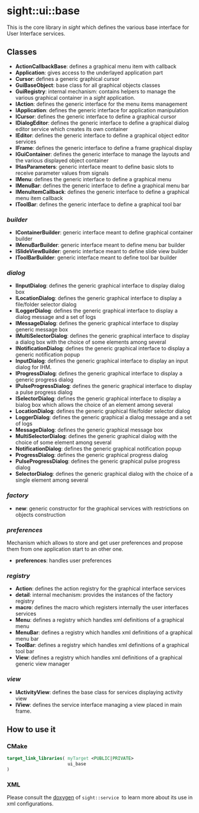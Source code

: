 # sight::ui::base

This is the core library in _sight_ which defines the various base interface for User Interface services.

## Classes

- **ActionCallbackBase**: defines a graphical menu item with callback
- **Application**: gives access to the underlayed application part
- **Cursor**: defines a generic graphical cursor
- **GuiBaseObject**: base class for all graphical objects classes
- **GuiRegistry**: internal mechanism: contains helpers to manage the various graphical container in a  _sight_ application.
- **IAction**: defines the generic interface for the menu items management
- **IApplication**: defines the generic interface for application manipulation
- **ICursor**: defines the generic interface to define a graphical cursor
- **IDialogEditor**: defines the generic interface to define a graphical dialog editor service which creates its own container
- **IEditor**: defines the generic interface to define a graphical object editor services
- **IFrame**: defines the generic interface to define a frame graphical display
- **IGuiContainer**: defines the generic interface to manage the layouts and the various displayed object container
- **IHasParameters**: generic interface meant to define basic slots to receive parameter values from signals
- **IMenu**: defines the generic interface to define a graphical menu
- **IMenuBar**: defines the generic interface to define a graphical menu bar
- **IMenuItemCallback**: defines the generic interface to define a graphical menu item callback
- **IToolBar**: defines the generic interface to define a graphical tool bar

### _builder_

- **IContainerBuilder**: generic interface meant to define graphical container builder
- **IMenuBarBuilder**: generic interface meant to define menu bar builder
- **ISlideViewBuilder**: generic interface meant to define slide view builder
- **IToolBarBuilder**: generic interface meant to define tool bar builder

### _dialog_

- **IInputDialog**: defines the generic graphical interface to display dialog box
- **ILocationDialog**: defines the generic graphical interface to display a file/folder selector dialog
- **ILoggerDialog**: defines the generic graphical interface to display a dialog message and a set of logs
- **IMessageDialog**: defines the generic graphical interface to display generic message box
- **IMultiSelectorDialog**: defines the generic graphical interface to display a dialog box with the choice of some elements among several
- **INotificationDialog**: defines the generic graphical interface to display a generic notification popup
- **InputDialog**: defines the generic graphical interface to display an input dialog for IHM.
- **IProgressDialog**: defines the generic graphical interface to display a generic progress dialog
- **IPulseProgressDialog**: defines the generic graphical interface to display a pulse progress dialog
- **ISelectorDialog**: defines the generic graphical interface to display a bialog box which allows the choice of an element among several
- **LocationDialog**: defines the generic graphical file/folder selector dialog
- **LoggerDialog**: defines the generic graphical a dialog message and a set of logs
- **MessageDialog**: defines the generic graphical message box
- **MultiSelectorDialog**: defines the generic graphical dialog with the choice of some element among several
- **NotificationDialog**: defines the generic graphical notification popup
- **ProgressDialog**: defines the generic graphical progress dialog
- **PulseProgressDialog**: defines the generic graphical pulse progress dialog
- **SelectorDialog**: defines the generic graphical dialog with the choice of a single element among several

### _factory_

- **new**: generic constructor for the graphical services with restrictions on objects construction

### _preferences_

Mechanism which allows to store and get user preferences and propose them from one application start to an other one.

- **preferences**: handles user preferences

### _registry_

- **Action**:  defines the action registry for the graphical interface services
- **detail**: internal mechanism: provides the instances of the factory registry
- **macro**: defines the macro which registers internally the user interfaces services
- **Menu**: defines a registry which handles xml definitions of a graphical menu
- **MenuBar**: defines a registry which handles xml definitions of a graphical menu bar
- **ToolBar**: defines a registry which handles xml definitions of a graphical tool bar
- **View**: defines a registry which handles xml definitions of a graphical generic view manager


### _view_

- **IActivityView**: defines the base class for services displaying activity view
- **IView**: defines the service interface managing a view placed in main frame.

## How to use it

### CMake

```cmake
target_link_libraries( myTarget <PUBLIC|PRIVATE>
                       ui_base
)
```

### XML

Please consult the [doxygen](https://sight.pages.ircad.fr/sight) of `sight::service `to learn more about its use in xml configurations.
